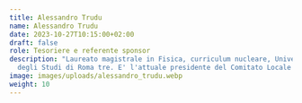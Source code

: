 ```yaml
---
title: Alessandro Trudu
name: Alessandro Trudu
date: 2023-10-27T10:15:00+02:00
draft: false
role: Tesoriere e referente sponsor
description: "Laureato magistrale in Fisica, curriculum nucleare, Università
  degli Studi di Roma tre. E' l'attuale presidente del Comitato Locale AISF Roma Tre."
image: images/uploads/alessandro_trudu.webp
weight: 10
---
```

